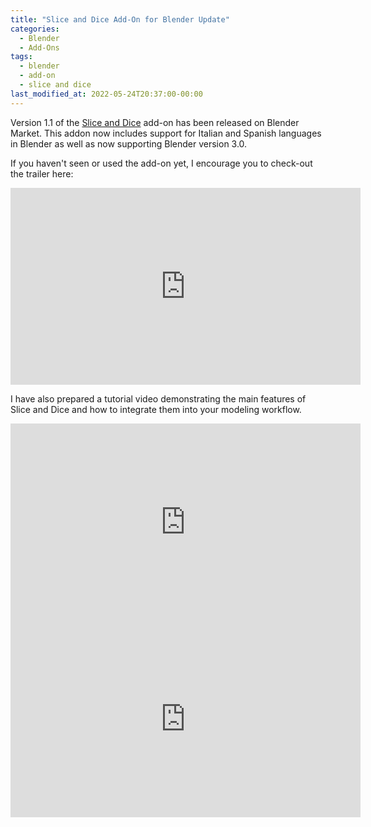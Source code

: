 ```yaml
---
title: "Slice and Dice Add-On for Blender Update"
categories:
  - Blender
  - Add-Ons
tags:
  - blender
  - add-on
  - slice and dice
last_modified_at: 2022-05-24T20:37:00-00:00
---
```


Version 1.1 of the [Slice and Dice](https://blendermarket.com/products/slice-and-dice) add-on has been released on Blender Market. This addon now includes support for Italian and Spanish languages in Blender as well as now supporting Blender version 3.0.

If you haven't seen or used the add-on yet, I encourage you to check-out the trailer here:

<iframe width="560" height="315" src="https://www.youtube.com/embed/gOByTZ1-er0" title="YouTube video player" frameborder="0" allow="accelerometer; autoplay; clipboard-write; encrypted-media; gyroscope; picture-in-picture" allowfullscreen></iframe>

I have also prepared a tutorial video demonstrating the main features of Slice and Dice and how to integrate them into your modeling workflow.

<iframe width="560" height="315" src="https://www.youtube.com/embed/4g-jC2UXsfQ" title="YouTube video player" frameborder="0" allow="accelerometer; autoplay; clipboard-write; encrypted-media; gyroscope; picture-in-picture" allowfullscreen></iframe>

<iframe width="560" height="315" src="https://www.youtube.com/embed/zp_25gWCUVI" title="YouTube video player" frameborder="0" allow="accelerometer; autoplay; clipboard-write; encrypted-media; gyroscope; picture-in-picture" allowfullscreen></iframe>





